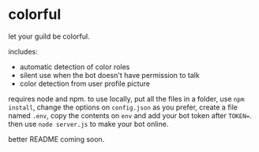 # colorful
let your guild be colorful.

includes:
- automatic detection of color roles
- silent use when the bot doesn't have permission to talk
- color detection from user profile picture

requires node and npm.
to use locally, put all the files in a folder, use `npm install`, change the options on `config.json` as you prefer, create a file named `.env`, copy the contents on `env` and add your bot token after `TOKEN=`. then use `node server.js` to make your bot online.

better README coming soon.
